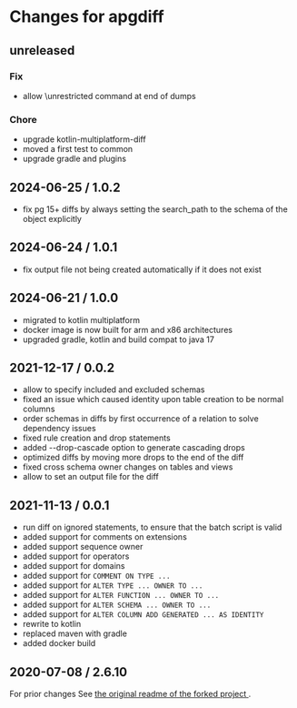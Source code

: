 # Changes for apgdiff

## unreleased

### Fix

- allow \unrestricted command at end of dumps

### Chore

- upgrade kotlin-multiplatform-diff
- moved a first test to common
- upgrade gradle and plugins

## 2024-06-25 / 1.0.2

- fix pg 15+ diffs by always setting the search_path to the schema of the object explicitly

## 2024-06-24 / 1.0.1

- fix output file not being created automatically if it does not exist

## 2024-06-21 / 1.0.0

- migrated to kotlin multiplatform
- docker image is now built for arm and x86 architectures
- upgraded gradle, kotlin and build compat to java 17

## 2021-12-17 / 0.0.2

- allow to specify included and excluded schemas
- fixed an issue which caused identity upon table creation to be normal columns
- order schemas in diffs by first occurrence of a relation to solve dependency issues
- fixed rule creation and drop statements
- added --drop-cascade option to generate cascading drops
- optimized diffs by moving more drops to the end of the diff 
- fixed cross schema owner changes on tables and views
- allow to set an output file for the diff

## 2021-11-13 / 0.0.1

- run diff on ignored statements, to ensure that the batch script is valid
- added support for comments on extensions
- added support sequence owner
- added support for operators
- added support for domains
- added support for `COMMENT ON TYPE ...`
- added support for `ALTER TYPE ... OWNER TO ...`
- added support for `ALTER FUNCTION ... OWNER TO ...`
- added support for `ALTER SCHEMA ... OWNER TO ...`
- added support for `ALTER COLUMN ADD GENERATED ... AS IDENTITY`
- rewrite to kotlin
- replaced maven with gradle
- added docker build

## 2020-07-08 / 2.6.10

For prior changes See [the original readme of the forked project
](https://github.com/lovelysystems/apgdiff/blob/d88afa2f960a4939189c780c73a311019d906565/README.md).
